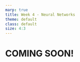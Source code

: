 ```yaml
---
marp: true
title: Week 4 - Neural Networks
theme: default
class: default
size: 4:3
---
```


# COMING SOON!